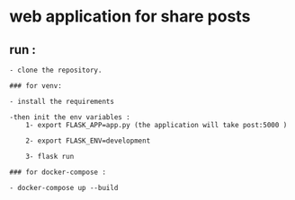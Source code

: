 # web application for share posts

## run :

    - clone the repository.

    ### for venv:

    - install the requirements

    -then init the env variables :
        1- export FLASK_APP=app.py (the application will take post:5000 )

        2- export FLASK_ENV=development

        3- flask run

    ### for docker-compose :

    - docker-compose up --build
